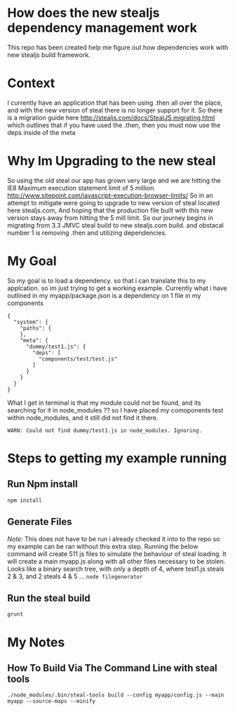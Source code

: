 # How does the new stealjs dependency management work
This repo has been created help me figure out how dependencies work with new stealjs build framework. 

# Context
I currently have an application that has been using .then all over the place, and with the new version of steal there is no longer support for it. 
So there is a migration guide here http://stealjs.com/docs/StealJS.migrating.html  which outlines that if you have used the .then, then you must now use the deps inside of the meta

# Why Im Upgrading to the new steal
So using the old steal our app has grown very large and we are hitting the IE8 Maximum execution statement limit of 5 million http://www.sitepoint.com/javascript-execution-browser-limits/
So in an attempt to mitigate were going to upgrade to new version of steal located here stealjs.com, And hoping that the production file built with this new version stays away from hitting the 5 mill limit.
So our journey begins in migrating from 3.3 JMVC steal build to new stealjs.com build. and obstacal number 1 is removing .then and utilizing dependencies.


# My Goal
So my goal is to load a dependency. so that i can translate this to my applcation. so im just trying to get a working example. 
Currently what i have outlined in my myapp/package.json is a dependency on 1 file in my components
```
{
  "system": {
    "paths": {
    },
    "meta": {
      "dummy/test1.js": {
        "deps": [
          "components/test/test.js"
        ]
      }
    }
  }
}
```
What I get in terminal is that my module could not be found, and its searching for it in node_modules ?? so I have placed my comoponents test within node_modules, and it still did not find it there. 
```
WARN: Could not find dummy/test1.js in node_modules. Ignoring.
```

# Steps to getting my example running
## Run Npm install
``` npm install ```

## Generate Files
*Note:* This does not have to be run i already checked it into to the repo so my example can be ran without this extra step.
Running the below command will create 511 js files to simulate the behaviour of steal loading. It will create a main myapp.js along with all other files necessary to be stolen.
Looks like a binary search tree, with only a depth of 4, where test1.js steals 2 & 3, and 2 steals  4 & 5 ...
``` node filegenerator ```

## Run the steal build
```
grunt
```

# My Notes
## How To Build Via The Command Line with steal tools
```
./node_modules/.bin/steal-tools build --config myapp/config.js --main myapp --source-maps --minify
 ```




